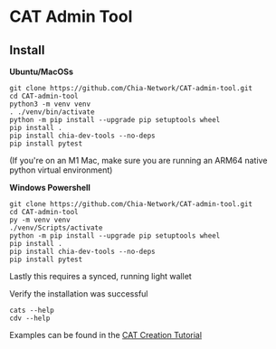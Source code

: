 CAT Admin Tool
=======

Install
-------

**Ubuntu/MacOSs**
```
git clone https://github.com/Chia-Network/CAT-admin-tool.git
cd CAT-admin-tool
python3 -m venv venv
. ./venv/bin/activate
python -m pip install --upgrade pip setuptools wheel
pip install .
pip install chia-dev-tools --no-deps
pip install pytest
```
(If you're on an M1 Mac, make sure you are running an ARM64 native python virtual environment)

**Windows Powershell**
```
git clone https://github.com/Chia-Network/CAT-admin-tool.git
cd CAT-admin-tool
py -m venv venv
./venv/Scripts/activate
python -m pip install --upgrade pip setuptools wheel
pip install .
pip install chia-dev-tools --no-deps
pip install pytest
```

Lastly this requires a synced, running light wallet

Verify the installation was successful
```
cats --help
cdv --help
```

Examples can be found in the [CAT Creation Tutorial](https://docs.chia.net/guides/cat-creation-tutorial/#cat-admin-tool)
